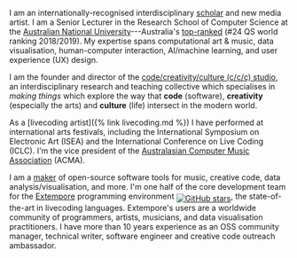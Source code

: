 I am an internationally-recognised interdisciplinary
[scholar](https://scholar.google.com/citations?user=OQdYgLEAAAAJ) and new media
artist. I am a Senior Lecturer in the Research School of Computer Science at the
[Australian National
University](https://cecs.anu.edu.au/people/ben-swift)---Australia's
[top-ranked](https://services.anu.edu.au/planning-governance/performance-measurement/world-rankings)
(#24 QS world ranking 2018/2019). My expertise spans computational art & music,
data visualisation, human-computer interaction, AI/machine learning, and user
experience (UX) design.

I am the founder and director of the [code/creativity/culture (c/c/c)
studio](https://cs.anu.edu.au/code-creativity-culture/), an interdisciplinary
research and teaching collective which specialises in _making things_ which
explore the way that **code** (software), **creativity** (especially the arts)
and **culture** (life) intersect in the modern world.

As a [livecoding artist]({% link livecoding.md %}) I have performed at
international arts festivals, including the International Symposium on
Electronic Art (ISEA) and the International Conference on Live Coding (ICLC).
I'm the vice president of the [Australasian Computer Music
Association](https://computermusic.org.au) (ACMA).

I am a [maker](https://github.com/benswift) of open-source software tools for
music, creative code, data analysis/visualisation, and more. I'm one half of the
core development team for the [Extempore](https://github.com/digego/extempore)
programming environment <a style="vertical-align: sub;"
href="https://github.com/digego/extempore/stargazers"><img style="width:unset;"
alt="GitHub stars"
src="https://img.shields.io/github/stars/digego/extempore"></a>, the
state-of-the-art in livecoding languages. Extempore's users are a worldwide
community of programmers, artists, musicians, and data visualisation
practitioners. I have more than 10 years experience as an OSS community manager,
technical writer, software engineer and creative code outreach ambassador.
